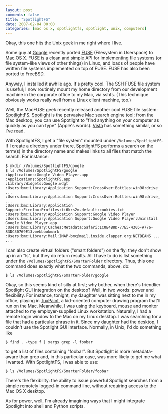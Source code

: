 ```yaml
---
layout: post
comments: false
title: "SpotlightFS"
date: 2007-02-04 00:00
categories: [mac os x, spotlightfs, spotlight, unix, computers]
---
```


Okay, this one hits the Unix geek in me right where I live.

Some guy at [Google][] recently ported [FUSE][] (Filesystem in Userspace)
to [Mac OS X][]. FUSE is a clean and simple API for implementing file
systems (or file system-like views of other things) in Linux, and loads of
people have written file systems implemented on top of FUSE. FUSE has also
been ported to FreeBSD.

Anyway, I installed it awhile ago. It's pretty cool. The SSH FUSE file
system is useful; I now routinely mount my home directory from our
development machine in the corporate office to my Mac, via sshfs. (This
technique obviously works really well from a Linux client machine, too.)

Well, the MacFUSE geek recently released another cool FUSE file system:
[SpotlightFS][]. [Spotlight][] is the pervasive Mac search engine tool;
from the Mac desktop, you can use Spotlight to "find anything on your
computer as quickly as you can type" (Apple's words). [Vista][] has
something similar, or so [I've read][].

With SpotlightFS, I get a "file system" mounted under
`/Volumes/SpotlightFS`. If I create a directory under there, SpotlightFS
performs a search on the term(s) in the directory name and makes links to
all files that match the search. For instance:

    $ mkdir /Volumes/SpotlightFS/google
    $ ls /Volumes/SpotlightFS/google
    :Applications:Google Video Player.app
    :Applications:SpotlightFS.app
    :Library:Widgets:Google.wdgt
    :Users:bmc:Library:Application Support:CrossOver:Bottles:win98:drive_ ...
    :Users:bmc:Library:Application Support:CrossOver:Bottles:win98:drive_ ...
    :Users:bmc:Library:Application Support:Firefox:Profiles:ti6krs2m.default:cookies.txt
    :Users:bmc:Library:Application Support:Google Video Player
    :Users:bmc:Library:Application Support:Google Video Player:Uninstall Google Video Player.app
    :Users:bmc:Library:Caches:Metadata:Safari:1C0B4B8D-77E5-4305-A776-83DC30769E13.webbookmark
    :Users:bmc:Library:Mail:IMAP-bmc@mail.inside.clapper.org:NETBEANS ...
    ...

I can also create virtual folders ("smart folders") on the fly;
they don't show up in an "ls", but they do return results. All I
have to do is list something under the
`/Volumes/SpotlightFS/SmarterFolder` directory. Thus, this one
command does exactly what the two commands, above, do:

    $ ls /Volumes/SpotlightFS/SmarterFolder/google

Okay, so this seems kind of silly at first; why bother, when there's
friendlier Spotlight GUI integration on the desktop? Well, in two words:
power and flexibility. For instance, tonight, my daughter was sitting next
to me in my office, playing in [TuxPaint][], a kid-oriented computer
drawing program that'll run on the Mac. Meanwhile, I was using the
keyboard, mouse and monitor attached to my employer-supplied Linux
workstation. Naturally, I had a remote login window to the Mac on my Linux
desktop. I was searching for a file that had a particular phrase in it.
Since my daughter had the desktop, I couldn't use the Spotlight GUI
interface. Normally, in Unix, I'd do something like

    $ find . -type f | xargs grep -l foobar

to get a list of files containing "foobar". But Spotlight is more
metadata-aware than grep and, in this particular case, was more
likely to get me what I wanted. With SpotlightFS, I was able to
use:

    $ ls /Volumes/SpotlightFS/SmarterFolder/foobar

There's the flexibility: the ability to issue powerful Spotlight searches
from a simple remotely logged-in command line, without requiring access to
the Mac OS X desktop.

As for power, well, I'm already imagining ways that I might integrate
Spotlight into shell and Python scripts.

[Google]: http://www.google.com/
[FUSE]: http://fuse.sourceforge.net/
[Mac OS X]: http://code.google.com/p/macfuse/
[SpotlightFS]: http://code.google.com/p/macfuse/wiki/MACFUSE_FS_SPOTLIGHTFS
[Spotlight]: http://www.apple.com/macosx/features/spotlight/
[Vista]: http://www.microsoft.com/windows/products/windowsvista/default.mspx
[I've read]: http://www.eweek.com/article2/0,1895,1842175,00.asp
[TuxPaint]: http://www.tuxpaint.org/
